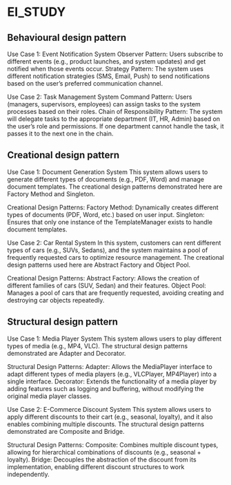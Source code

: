 # EI_STUDY

## Behavioural design pattern

Use Case 1: Event Notification System
Observer Pattern: Users subscribe to different events (e.g., product launches, and system updates) and get notified when those events occur.
Strategy Pattern: The system uses different notification strategies (SMS, Email, Push) to send notifications based on the user’s preferred communication channel.


Use Case 2: Task Management System
Command Pattern: Users (managers, supervisors, employees) can assign tasks to the system processes based on their roles.
Chain of Responsibility Pattern: The system will delegate tasks to the appropriate department (IT, HR, Admin) based on the user’s role and permissions. If one department cannot handle the task, it passes it to the next one in the chain.


## Creational design pattern

Use Case 1: Document Generation System
This system allows users to generate different types of documents (e.g., PDF, Word) and manage document templates. The creational design patterns demonstrated here are Factory Method and Singleton.

Creational Design Patterns:
Factory Method: Dynamically creates different types of documents (PDF, Word, etc.) based on user input.
Singleton: Ensures that only one instance of the TemplateManager exists to handle document templates.


Use Case 2: Car Rental System
In this system, customers can rent different types of cars (e.g., SUVs, Sedans), and the system maintains a pool of frequently requested cars to optimize resource management. The creational design patterns used here are Abstract Factory and Object Pool.

Creational Design Patterns:
Abstract Factory: Allows the creation of different families of cars (SUV, Sedan) and their features.
Object Pool: Manages a pool of cars that are frequently requested, avoiding creating and destroying car objects repeatedly.




## Structural design pattern

Use Case 1: Media Player System
This system allows users to play different types of media (e.g., MP4, VLC). The structural design patterns demonstrated are Adapter and Decorator.

Structural Design Patterns:
Adapter: Allows the MediaPlayer interface to adapt different types of media players (e.g., VLCPlayer, MP4Player) into a single interface.
Decorator: Extends the functionality of a media player by adding features such as logging and buffering, without modifying the original media player classes.


Use Case 2: E-Commerce Discount System
This system allows users to apply different discounts to their cart (e.g., seasonal, loyalty), and it also enables combining multiple discounts. The structural design patterns demonstrated are Composite and Bridge.

Structural Design Patterns:
Composite: Combines multiple discount types, allowing for hierarchical combinations of discounts (e.g., seasonal + loyalty).
Bridge: Decouples the abstraction of the discount from its implementation, enabling different discount structures to work independently.
